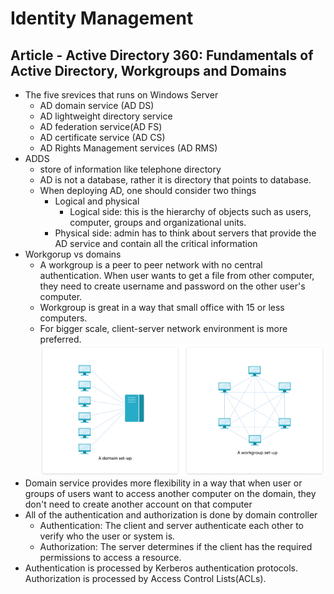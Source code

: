 #  Identity Management

## Article - Active Directory 360: Fundamentals of Active Directory, Workgroups and Domains
- The five srevices that runs on Windows Server
    - AD domain service (AD DS)
    - AD lightweight directory service
    - AD federation service(AD FS)
    - AD certificate service (AD CS)
    - AD Rights Management services (AD RMS)
- ADDS
    - store of information like telephone directory
    - AD is not a database, rather it is directory that points to database. 
    - When deploying AD, one should consider two things
        - Logical and physical
            - Logical side: this is the hierarchy of objects such as users, computer, groups and organizational units.
        - Physical side: admin has to think about servers that provide the AD service and contain all the critical information
-  Workgorup vs domains
    - A workgroup is a peer to peer network with no central authentication. When user wants to get a file from other computer, they need to create username and password on the other user's computer.
    - Workgroup is great in a way that small office with 15 or less computers. 
    - For bigger scale, client-server network environment is more preferred.
    ![Workgroup vs domain](./assets/workgroup.png)
- Domain service provides more flexibility in a way that when user or groups of users want to access another computer on the domain, they don't need to create another account on that computer
- All of the authentication and authorization is done by domain controller
    - Authentication: The client and server authenticate each other to verify who the user or system is.
    - Authorization: The server determines if the client has the required permissions to access a resource.
- Authentication is processed by Kerberos authentication protocols. Authorization is processed by Access Control Lists(ACLs). 
